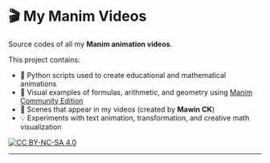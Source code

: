 # 🎬 My Manim Videos

Source codes of all my **Manim animation videos**.

This project contains:
- 📘 Python scripts used to create educational and mathematical animations  
- 🧮 Visual examples of formulas, arithmetic, and geometry using [Manim Community Edition](https://docs.manim.community)  
- 🎥 Scenes that appear in my videos (created by **Mawin CK**)  
- 💡 Experiments with text animation, transformation, and creative math visualization

[![CC BY-NC-SA 4.0][cc-by-nc-sa-image]][cc-by-nc-sa]

[cc-by-nc-sa]: http://creativecommons.org/licenses/by-nc-sa/4.0/
[cc-by-nc-sa-image]: https://licensebuttons.net/l/by-nc-sa/4.0/88x31.png

---

